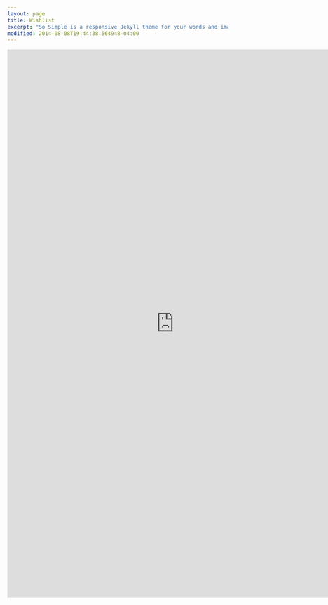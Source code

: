 ```yaml
---
layout: page
title: Wishlist
excerpt: "So Simple is a responsive Jekyll theme for your words and images."
modified: 2014-08-08T19:44:38.564948-04:00
---
```


<iframe src="https://docs.google.com/forms/d/1-yldMGAz9z2RbYrqOvccs9eeaDxrkzRW6DG5eXD-Pcg/viewform?embedded=true" width="760" height="1250" frameborder="0" marginheight="0" marginwidth="0">Loading...</iframe>